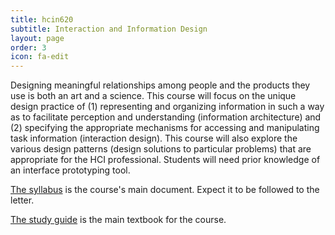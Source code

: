 ```yaml
---
title: hcin620
subtitle: Interaction and Information Design
layout: page
order: 3
icon: fa-edit
---
```


Designing meaningful relationships among people and the products they use is both an art and a science. This course will focus on the unique design practice of (1) representing and organizing information in such a way as to facilitate perception and understanding (information architecture) and (2) specifying the appropriate mechanisms for accessing and manipulating task information (interaction design). This course will also explore the various design patterns (design solutions to particular problems) that are appropriate for the HCI professional. Students will need prior knowledge of an interface prototyping tool.


[The syllabus](assets/hcin620syllabus.pdf) is the course's main document. Expect it to be followed to the letter.

[The study guide](assets/hcin620book.pdf) is the main textbook for the course.
